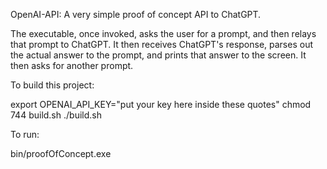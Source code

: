 OpenAI-API:  A very simple proof of concept API to ChatGPT.
 
The executable, once invoked, asks the user for a prompt, and then relays that prompt to ChatGPT.  It then receives ChatGPT's response, parses out the actual answer to the prompt, and prints that answer to the screen.  It then asks for another prompt.



To build this project:

export OPENAI_API_KEY="put your key here inside these quotes"
chmod 744 build.sh
./build.sh


To run:

bin/proofOfConcept.exe